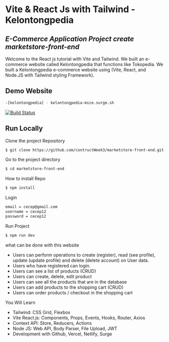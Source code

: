 # Vite & React Js with Tailwind - Kelontongpedia
##  _E-Commerce Application Project create marketstore-front-end_
Welcome to the React js tutorial with Vite and Tailwind. We built an e-commerce website called Kelontongpedia that functions like Tokopedia. We built a Kelontongpedia e-commerce website using (Vite, React, and Node.JS with Tailwind styling Framework).

## Demo Website
```sh
-[kelontongpedia] - kelontongpedia-mice.surge.sh
```

[![Build Status](https://travis-ci.org/joemccann/dillinger.svg?branch=master)](https://travis-ci.org/joemccann/dillinger)

## Run Locally
Clone the project Repository
```sh
$ git clone https://github.com/contructWeek3/marketstore-front-end.git
```
Go to the project directory
```sh
$ cd marketstore-front-end
```

How to install Repo
```sh
$ npm install
```

Login
```sh
email = cecep@gmail.com
username = cecep12
password = cecep12
```

Run Project
```sh
$ npm run dev
```

what can be done with this website
- Users can perform operations to create (register), read (see profile), update (update profile) and delete (delete account) on User data.
- Users who have registered can login.
- Users can see a list of products (CRUD)
- Users can create, delete, edit product
- Users can see all the products that are in the database
- Users can add products to the shopping cart (CRUD)
- Users can order products / checkout in the shopping cart

You Will Learn
- Tailwind: CSS Grid, Flexbox
- Vite React.js: Components, Props, Events, Hooks, Router, Axios
- Context API: Store, Reducers, Actions
- Node JS: Web API, Body Parser, File Upload, JWT
- Development with Github, Vercel, Netlify, Surge







